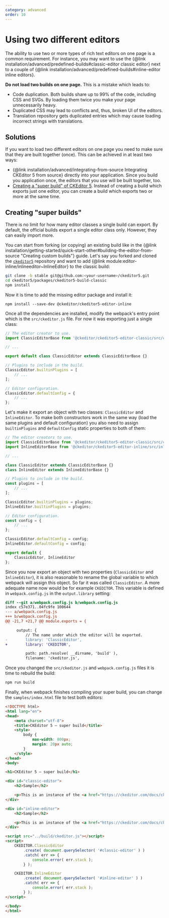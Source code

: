 ```yaml
---
category: advanced
order: 10
---
```

# Using two different editors

The ability to use two or more types of rich text editors on one page is a common requirement. For instance, you may want to use the {@link installation/advanced/predefined-builds#classic-editor classic editor} next to a couple of {@link installation/advanced/predefined-builds#inline-editor inline editors}.

**Do not load two builds on one page.** This is a mistake which leads to:

* Code duplication. Both builds share up to 99% of the code, including CSS and SVGs. By loading them twice you make your page unnecessarily heavy.
* Duplicated CSS may lead to conflicts and, thus, broken UI of the editors.
* Translation repository gets duplicated entries which may cause loading incorrect strings with translations.

## Solutions

If you want to load two different editors on one page you need to make sure that they are built together (once). This can be achieved in at least two ways:

* {@link installation/advanced/integrating-from-source Integrating CKEditor 5 from source} directly into your application. Since you build you application once, the editors that you use will be built together, too.
* [Creating a "super build" of CKEditor 5](#creating-super-builds). Instead of creating a build which exports just one editor, you can create a build which exports two or more at the same time.

## Creating "super builds"

There is no limit for how many editor classes a single build can export. By default, the official builds export a single editor class only. However, they can easily import more.

You can start from forking (or copying) an existing build like in the {@link installation/getting-started/quick-start-other#building-the-editor-from-source "Creating custom builds"} guide. Let's say you forked and cloned the [`ckeditor5`](http://github.com/ckeditor/ckeditor5) repository and want to add {@link module:editor-inline/inlineeditor~InlineEditor} to the classic build:

```bash
git clone -b stable git@github.com:<your-username>/ckeditor5.git
cd ckeditor5/packages/ckeditor5-build-classic
npm install
```

Now it is time to add the missing editor package and install it:

```
npm install --save-dev @ckeditor/ckeditor5-editor-inline
```

Once all the dependencies are installed, modify the webpack's entry point which is the `src/ckeditor.js` file. For now it was exporting just a single class:

```js
// The editor creator to use.
import ClassicEditorBase from '@ckeditor/ckeditor5-editor-classic/src/classiceditor';

// ...

export default class ClassicEditor extends ClassicEditorBase {}

// Plugins to include in the build.
ClassicEditor.builtinPlugins = [
	// ...
];

// Editor configuration.
ClassicEditor.defaultConfig = {
	// ...
};
```

Let's make it export an object with two classes: `ClassicEditor` and `InlineEditor`. To make both constructors work in the same way (load the same plugins and default configuration) you also need to assign `builtinPlugins` and `defaultConfig` static properties to both of them:

```js
// The editor creators to use.
import ClassicEditorBase from '@ckeditor/ckeditor5-editor-classic/src/classiceditor';
import InlineEditorBase from '@ckeditor/ckeditor5-editor-inline/src/inlineeditor';

// ...

class ClassicEditor extends ClassicEditorBase {}
class InlineEditor extends InlineEditorBase {}

// Plugins to include in the build.
const plugins = [
	// ...
];

ClassicEditor.builtinPlugins = plugins;
InlineEditor.builtinPlugins = plugins;

// Editor configuration.
const config = {
	// ...
};

ClassicEditor.defaultConfig = config;
InlineEditor.defaultConfig = config;

export default {
	ClassicEditor, InlineEditor
};
```

Since you now export an object with two properties (`ClassicEditor` and `InlineEditor`), it is also reasonable to rename the global variable to which webpack will assign this object. So far it was called `ClassicEditor`. A more adequate name now would be for example `CKEDITOR`. This variable is defined in `webpack.config.js` in the `output.library` setting:

```diff
diff --git a/webpack.config.js b/webpack.config.js
index c57e371..04fc9fe 100644
--- a/webpack.config.js
+++ b/webpack.config.js
@@ -21,7 +21,7 @@ module.exports = {

     output: {
         // The name under which the editor will be exported.
-        library: 'ClassicEditor',
+        library: 'CKEDITOR',

         path: path.resolve( __dirname, 'build' ),
         filename: 'ckeditor.js',
```

Once you changed the `src/ckeditor.js` and `webpack.config.js` files it is time to rebuild the build:

```bash
npm run build
```

Finally, when webpack finishes compiling your super build, you can change the `samples/index.html` file to test both editors:

```html
<!DOCTYPE html>
<html lang="en">
<head>
	<meta charset="utf-8">
	<title>CKEditor 5 – super build</title>
	<style>
		body {
			max-width: 800px;
			margin: 20px auto;
		}
	</style>
</head>
<body>

<h1>CKEditor 5 – super build</h1>

<div id="classic-editor">
	<h2>Sample</h2>

	<p>This is an instance of the <a href="https://ckeditor.com/docs/ckeditor5/latest/installation/advanced/alternative-setups/predefined-builds.html#classic-editor">classic editor build</a>.</p>
</div>

<div id="inline-editor">
	<h2>Sample</h2>

	<p>This is an instance of the <a href="https://ckeditor.com/docs/ckeditor5/latest/installation/advanced/alternative-setups/predefined-builds.html#inline-editor">inline editor build</a>.</p>
</div>

<script src="../build/ckeditor.js"></script>
<script>
	CKEDITOR.ClassicEditor
		.create( document.querySelector( '#classic-editor' ) )
		.catch( err => {
			console.error( err.stack );
		} );

	CKEDITOR.InlineEditor
		.create( document.querySelector( '#inline-editor' ) )
		.catch( err => {
			console.error( err.stack );
		} );
</script>

</body>
</html>
```
